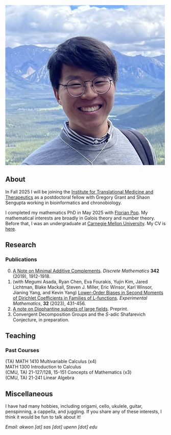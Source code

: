 ![Image](/assets/me.jpg)

## About

In Fall 2025 I will be joining the [Institute for Translational Medicine and Therapeutics](https://www.itmat.upenn.edu) as a postdoctoral fellow with Gregory Grant and Shaon Sengupta working in bioinformatics and chronobiology.

I completed my mathematics PhD in May 2025 with [Florian Pop](https://www2.math.upenn.edu/~pop/). My mathematical interests are broadly in Galois theory and number theory. Before that, I was an undergraduate at [Carnegie Mellon University](https://www.cmu.edu/math). My CV is [here](/assets/CV.pdf).

## Research

### Publications
0. [A Note on Minimal Additive Complements](https://arxiv.org/abs/1708.01287). _Discrete Mathematics_ **342** (2019), 1912-1918.
0. (with Megumi Asada, Ryan Chen, Eva Fourakis, Yujin Kim, Jared Lichtman, Blake Mackall, Steven J. Miller, Eric Winsor, Karl Winsor, Jianing Yang, and Kevin Yang) [Lower-Order Biases in Second Moments of Dirichlet Coefficients in Families of L-functions](https://arxiv.org/abs/1808.06056). _Experimental Mathematics_, **32** (2023), 431-456.
0. [A note on Diophantine subsets of large fields](https://arxiv.org/abs/2411.03212). Preprint.
0. Convergent Decomposition Groups and the _S_-adic Shafarevich Conjecture, in preparation.


## Teaching

### Past Courses
(TA) MATH 1410 Multivariable Calculus (x4)\
MATH 1300 Introduction to Calculus\
(CMU, TA) 21-127/128, 15-151 Concepts of Mathematics (x3)\
(CMU, TA) 21-241 Linear Algebra


## Miscellaneous

I have had many hobbies, including origami, cello, ukulele, guitar, penspinning, a cappella, and juggling. If you share any of these interests, I think it would be fun to talk about it!


*Email: akwon [at] sas [dot] upenn [dot] edu*
